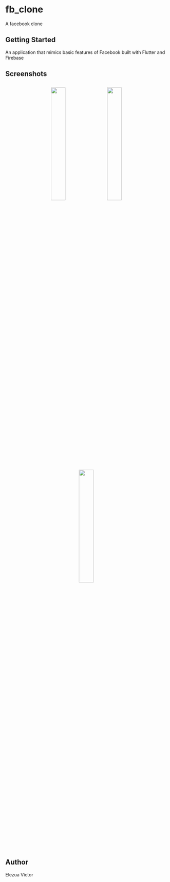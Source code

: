 # fb_clone

A facebook clone

## Getting Started

An application that mimics basic features of Facebook built with Flutter and Firebase

<h2 align="left">Screenshots</h2>
<h4 align="center">
<img src="https://user-images.githubusercontent.com/34776187/134575891-c80c4878-7855-4c34-a1a9-f04beab9eb8a.png" width="30%" vspace="10" hspace="10">
  <img src="https://user-images.githubusercontent.com/34776187/134575903-65e9a8f2-1d6c-4b86-b12b-dd2e9c3b0c8c.png" width="30%" vspace="10" hspace="10">
  <img src="https://user-images.githubusercontent.com/34776187/134575908-f5da49de-b7d5-46d9-8795-320f77a5e1ee.png" width="30%" vspace="10" hspace="10">

## Author
Elezua Victor



